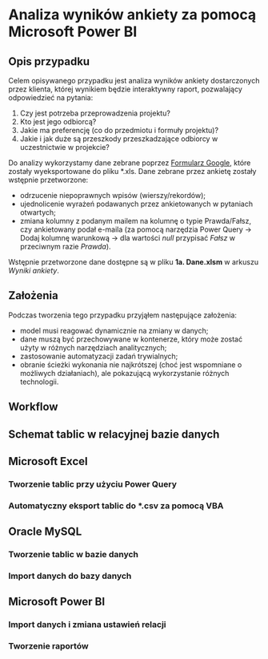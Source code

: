# Analiza wyników ankiety za pomocą Microsoft Power BI

## Opis przypadku
Celem opisywanego przypadku jest analiza wyników ankiety dostarczonych przez klienta, której wynikiem będzie interaktywny raport, pozwalający odpowiedzieć na pytania:
1. Czy jest potrzeba przeprowadzenia projektu?
2. Kto jest jego odbiorcą?
3. Jakie ma preferencję (co do przedmiotu i formuły projektu)?
4. Jakie i jak duże są przeszkody przeszkadzające odbiorcy w uczestnictwie w projekcie?

Do analizy wykorzystamy dane zebrane poprzez [Formularz Google](https://www.google.com/intl/pl_pl/forms/about/), które zostały wyeksportowane do pliku *.xls. Dane zebrane przez ankietę zostały wstępnie przetworzone:
* odrzucenie niepoprawnych wpisów (wierszy/rekordów);
* ujednolicenie wyrażeń podawanych przez ankietowanych w pytaniach otwartych;
* zmiana kolumny z podanym mailem na kolumnę o typie Prawda/Fałsz, czy ankietowany  podał e-maila (za pomocą narzędzia Power Query -> Dodaj kolumnę warunkową -> dla wartości *null* przypisać *Fałsz* w przeciwnym razie *Prawda*).

Wstępnie przetworzone dane dostępne są w pliku **1a. Dane.xlsm** w arkuszu *Wyniki ankiety*.
## Założenia 
Podczas tworzenia tego przypadku przyjąłem następujące założenia:
* model musi reagować dynamicznie na zmiany w danych;
* dane muszą być przechowywane w kontenerze, który może zostać użyty w różnych narzędziach analitycznych;
* zastosowanie automatyzacji zadań trywialnych;
* obranie ścieżki wykonania nie najkrótszej  (choć jest wspomniane o możliwych działaniach), ale pokazującą wykorzystanie różnych technologii.
## Workflow

## Schemat tablic w relacyjnej bazie danych

## Microsoft Excel
### Tworzenie tablic przy użyciu Power Query

### Automatyczny eksport tablic do *.csv za pomocą VBA

## Oracle MySQL
### Tworzenie tablic w bazie danych

### Import danych do bazy danych

## Microsoft Power BI
### Import danych i zmiana ustawień relacji

### Tworzenie raportów
